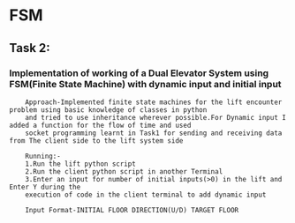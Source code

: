 # FSM
## Task 2:
### Implementation of working of a Dual Elevator System using FSM(Finite State Machine) with dynamic input and initial input 
        
        Approach-Implemented finite state machines for the lift encounter problem using basic knowledge of classes in python
        and tried to use inheritance wherever possible.For Dynamic input I added a function for the flow of time and used 
        socket programming learnt in Task1 for sending and receiving data from The client side to the lift system side 
        
        Running:-
        1.Run the lift python script
        2.Run the client python script in another Terminal
        3.Enter an input for number of initial inputs(>0) in the lift and Enter Y during the 
        execution of code in the client terminal to add dynamic input 
        
        Input Format-INITIAL FLOOR DIRECTION(U/D) TARGET FLOOR
        
